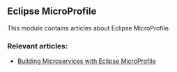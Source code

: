 ## Eclipse MicroProfile

This module contains articles about Eclipse MicroProfile.

### Relevant articles:

- [Building Microservices with Eclipse MicroProfile](https://www.surya.com/eclipse-microprofile)
